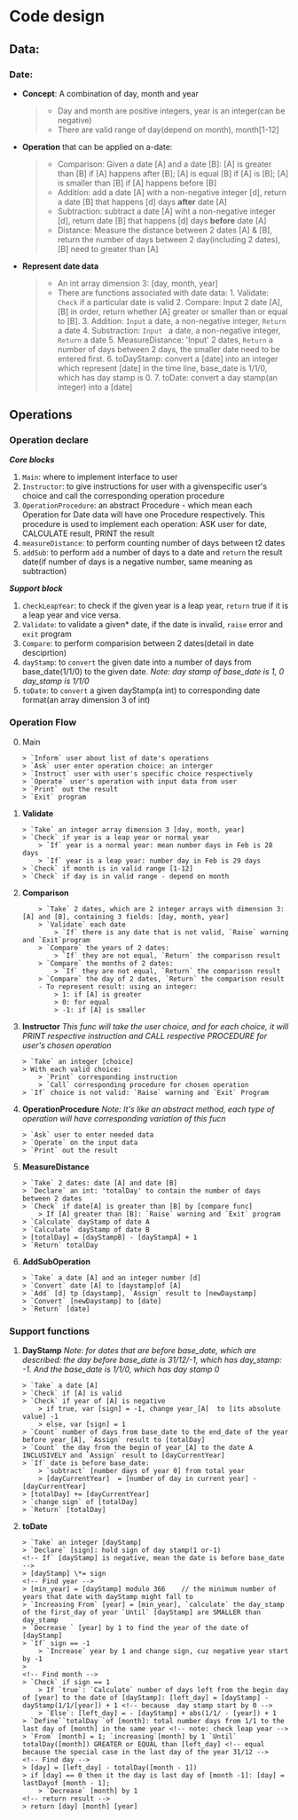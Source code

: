 
# Code design


## Data:

### Date: 

- **Concept**: A combination of day, month and year
	> - Day and month are positive integers, year is an integer(can be negative)
	> - There are valid range of day(depend on month), month[1-12]
- **Operation** that can be applied on a-date:
	> - Comparison: Given a date [A] and a date [B]: [A] is greater than [B] if [A] happens after [B]; [A] is equal [B] if [A] is [B]; [A] is smaller than [B] if [A] happens before [B]
	> - Addition: add a date [A] with a non-negative integer [d], return a date [B] that happens [d] days **after** date [A]
	> - Subtraction: subtract a date [A] wiht a non-negative integer [d], return date [B] that happens [d] days **before** date [A]
	> - Distance: Measure the distance between 2 dates [A] & [B], return the number of days between 2 day(including 2 dates), [B] need to greater than [A]
- **Represent date data**
	> - An int array dimension 3: [day, month, year]
	> - There are functions associated with date data:
		1. Validate: `Check` if a particular date is valid
		2. Compare: Input 2 date [A], [B] in order, return whether [A] greater or smaller than or equal to [B].
		3. Addition: `Input` a date, a non-negative integer, `Return` a date
		4. Substraction: `Input ` a date, a non-negative integer, `Return` a date
		5. MeasureDistance: 'Input' 2 dates, `Return` a number of days between 2 days, the smaller date need to be entered first.
		6. toDayStamp: convert a [date] into an integer which represent [date] in the time line, base_date is 1/1/0, which has day stamp is 0.
		7. toDate: convert a day stamp(an integer) into a [date]


## Operations

### Operation declare
***Core blocks***
1. `Main`: where to implement interface to user
2. `Instructor`: to give instructions for user with a givenspecific user's choice and call the corresponding operation procedure
3. `OperationProcedure`: an abstract Procedure - which mean each Operation for Date data will have one Procedure respectively. This procedure is used to implement each operation: ASK user for date, CALCULATE result, PRINT the result
4. `measureDistance`: to perform counting number of days between t2 dates
5. `addSub`: to perform `add` a number of days to a date and `return` the result date(if number of days is a negative number, same meaning as subtraction)

***Support block***
1. `checkLeapYear`: to check if the given year is a leap year, `return` true if it is a leap year and vice versa.
2. `Validate`: to validate a given* date, if the date is invalid, `raise` error and `exit` program
3. `Compare`: to perform comparision between 2 dates(detail in date desciprtion)
4. `dayStamp`: to `convert` the given date into a number of days from base_date(1/1/0) to the given date. *Note: day stamp of  base_date is 1, 0 day_stamp is 1/1/0*
5. `toDate`: to `convert` a given dayStamp(a int) to corresponding date format(an array dimension 3 of int)

### Operation Flow
0. Main
	```
	> `Inform` user about list of date's operations
	> `Ask` user enter operation choice: an interger
	> `Instruct` user with user's specific choice respectively
	> `Operate` user's operation with input data from user
	> `Print` out the result
	> `Exit` program
	```

1. **Validate**
	```
	> `Take` an integer array dimension 3 [day, month, year]
	> `Check` if year is a leap year or normal year
		> `If` year is a normal year: mean number days in Feb is 28 days
		> `If` year is a leap year: number day in Feb is 29 days
	> `Check` if month is in valid range [1-12]
	> `Check` if day is in valid range - depend on month
	```
2. **Comparison**
	```
		> `Take` 2 dates, which are 2 integer arrays with dimension 3: [A] and [B], containing 3 fields: [day, month, year]
		> `Validate` each date
			> `If` there is any date that is not valid, `Raise` warning and `Exit`program
		> `Compare` the years of 2 dates:
			> `If` they are not equal, `Return` the comparison result
		> `Compare` the months of 2 dates:
			> `If` they are not equal, `Return` the comparison result
		> `Compare` the day of 2 dates, `Return` the comparison result
		- To represent result: using an integer:
			> 1: if [A] is greater
			> 0: for equal
			> -1: if [A] is smaller
	```
3. **Instructor**
*This func will take the user choice, and for each choice, it will PRINT respective instruction and  CALL respective PROCEDURE for user's chosen operation*
	```
	> `Take` an integer [choice]
	> With each valid choice:
		> `Print` corresponding instruction
		> `Call` corresponding procedure for chosen operation
	> `If` choice is not valid: `Raise` warning and `Exit` Program 
	```
4. **OperationProcedure**
*Note: It's like an abstract method, each type of operation will have corresponding variation of this fucn*
	```
	> `Ask` user to enter needed data
	> `Operate` on the input data
	> `Print` out the result
	```

5. **MeasureDistance**
	```
	> `Take` 2 dates: date [A] and date [B]
	> `Declare` an int: 'totalDay' to contain the number of days between 2 dates
	> `Check` if date[A] is greater than [B] by [compare func]
		> If [A] greater than [B]: `Raise` warning and `Exit` program
	> `Calculate` dayStamp of date A 
	> `Calculate` dayStamp of date B
	> [totalDay] = [dayStampB] - [dayStampA] + 1
	> `Return` totalDay
	```
6. **AddSubOperation**
	```
	> `Take` a date [A] and an integer number [d]
	> `Convert` date [A] to [daystamp]of [A]
	> `Add` [d] tp [daystamp], `Assign` result to [newDaystamp]
	> `Convert` [newDaystamp] to [date]
	> `Return` [date]
	```

### Support functions
1. **DayStamp**
	*Note: for dates that are before base_date, which are described: the day before base_date is 31/12/-1, which has day_stamp: -1. And the base_date is 1/1/0, which has day stamp 0* 
	```
	> `Take` a date [A]
	> `Check` if [A] is valid
	> `Check` if year of [A] is negative
		> if true, var [sign] = -1, change year_[A]  to [its absolute value] -1
		> else, var [sign] = 1
	> `Count` number of days from base_date to the end_date of the year before year_[A], `Assign` result to [totalDay]
	> `Count` the day from the begin of year_[A] to the date A INCLUSIVELY and `Assign` result to [dayCurrentYear]
	> `If` date is before base_date: 
		> `subtract` [number days of year 0] from total year
		> [dayCurrentYear]  = [number of day in current year] - [dayCurrentYear]
	> [totalDay] += [dayCurrentYear]
	> `change sign` of [totalDay]
	> `Return` [totalDay]
	```
	
2. **toDate**
	```
	> `Take` an integer [dayStamp]
	> `Declare` [sign]: hold sign of day stamp(1 or-1)
	<!-- If` [dayStamp] is negative, mean the date is before base_date -->
	> [dayStamp] \*= sign 
	<!-- Find year -->
	> [min_year] = [dayStamp] modulo 366 	// the minimum number of years that date with dayStamp might fall to
	> `Increasing From` [year] = [min_year], `calculate` the day_stamp of the first_day of year `Until` [dayStamp] are SMALLER than day_stamp
	> `Decrease ` [year] by 1 to find the year of the date of [dayStamp]
	> `If` sign == -1
		> `Increase` year by 1 and change sign, cuz negative year start by -1
	> 
	<!-- Find month -->
	> `Check` if sign == 1
		> If `true`: `Calculate` number of days left from the begin day of [year] to the date of [dayStamp]: [left_day] = [dayStamp] - dayStamp(1/1/[year]) + 1 <!-- because  day stamp start by 0 -->
		> `Else`: [left_day] = - [dayStamp] + abs(1/1/ - [year]) + 1
	> `Define``totalDay `of [month]: total number days from 1/1 to the last day of [month] in the same year <!-- note: check leap year -->
	> `From` [month] = 1; `increasing`[month] by 1 `Until` totalDay([month]) GREATER or EQUAL than [left_day] <!-- equal because the special case in the last day of the year 31/12 -->
	<!-- Find day -->
	> [day] = [left_day] - totalDay([month - 1])
	> if [day] == 0 then it the day is last day of [month -1]: [day] = lastDayof [month - 1]; 
		> `Decrease` [month] by 1
	<!-- return result -->	
	> return [day] [month] [year]
	```
